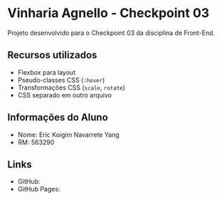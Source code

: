 # Vinharia Agnello - Checkpoint 03

Projeto desenvolvido para o Checkpoint 03 da disciplina de Front-End.

## Recursos utilizados

- Flexbox para layout
- Pseudo-classes CSS (`:hover`)
- Transformações CSS (`scale`, `rotate`)
- CSS separado em outro arquivo

## Informações do Aluno

- Nome: Eric Koigim Navarrete Yang  
- RM: 563290

## Links

- GitHub: 
- GitHub Pages: 

